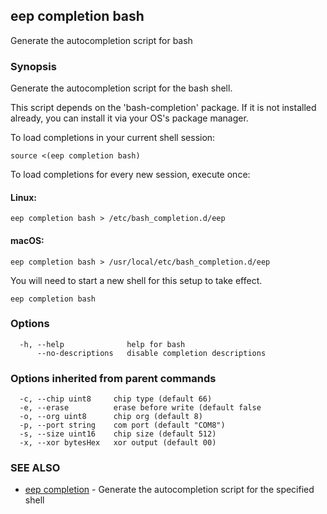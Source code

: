 ## eep completion bash

Generate the autocompletion script for bash

### Synopsis

Generate the autocompletion script for the bash shell.

This script depends on the 'bash-completion' package.
If it is not installed already, you can install it via your OS's package manager.

To load completions in your current shell session:

	source <(eep completion bash)

To load completions for every new session, execute once:

#### Linux:

	eep completion bash > /etc/bash_completion.d/eep

#### macOS:

	eep completion bash > /usr/local/etc/bash_completion.d/eep

You will need to start a new shell for this setup to take effect.


```
eep completion bash
```

### Options

```
  -h, --help              help for bash
      --no-descriptions   disable completion descriptions
```

### Options inherited from parent commands

```
  -c, --chip uint8     chip type (default 66)
  -e, --erase          erase before write (default false
  -o, --org uint8      chip org (default 8)
  -p, --port string    com port (default "COM8")
  -s, --size uint16    chip size (default 512)
  -x, --xor bytesHex   xor output (default 00)
```

### SEE ALSO

* [eep completion](eep_completion.md)	 - Generate the autocompletion script for the specified shell

